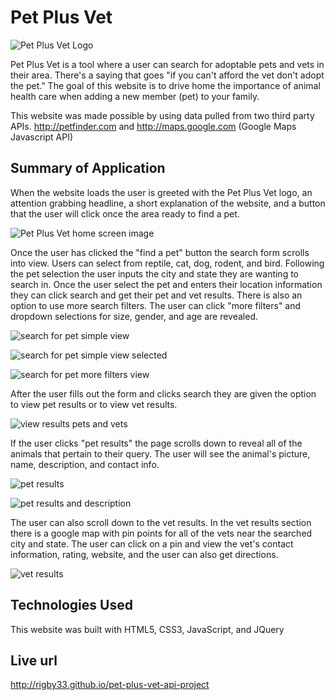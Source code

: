 # Pet Plus Vet
![Pet Plus Vet Logo](https://rigby33.github.io/pet-plus-vet-api-project/images/logo-readme.png)

Pet Plus Vet is a tool where a user can search for adoptable pets and vets in their area. There's a saying that goes "if you can't afford the vet don't adopt the pet." The goal of this website is to drive home the importance of animal health care when adding a new member (pet) to your family.

This website was made possible by using data pulled from two third party APIs. http://petfinder.com and http://maps.google.com (Google Maps Javascript API)

## Summary of Application

When the website loads the user is greeted with the Pet Plus Vet logo, an attention grabbing headline, a short explanation of the website, and a button that the user will click once the area ready to find a pet.

![Pet Plus Vet home screen image](https://rigby33.github.io/pet-plus-vet-api-project/images/image-1.jpg)

Once the user has clicked the "find a pet" button the search form scrolls into view. Users can select from reptile, cat, dog, rodent, and bird. Following the pet selection the user inputs the city and state they are wanting to search in. Once the user select the pet and enters their location information they can click search and get their pet and vet results. There is also an option to use more search filters. The user can click "more filters" and dropdown selections for size, gender, and age are revealed.

![search for pet simple view](https://rigby33.github.io/pet-plus-vet-api-project/images/image-2.jpg)

![search for pet simple view selected](https://rigby33.github.io/pet-plus-vet-api-project/images/image-3.jpg)

![search for pet more filters view](https://rigby33.github.io/pet-plus-vet-api-project/images/image-4.jpg)

After the user fills out the form and clicks search they are given the option to view pet results or to view vet results.

![view results pets and vets](https://rigby33.github.io/pet-plus-vet-api-project/images/image-5.jpg)

If the user clicks "pet results" the page scrolls down to reveal all of the animals that pertain to their query. The user will see the animal's picture, name, description, and contact info.

![pet results](https://rigby33.github.io/pet-plus-vet-api-project/images/image-6.jpg)

![pet results and description](https://rigby33.github.io/pet-plus-vet-api-project/images/image-7.jpg)

The user can also scroll down to the vet results. In the vet results section there is a google map with pin points for all of the vets near the searched city and state. The user can click on a pin and view the vet's contact information, rating, website, and the user can also get directions.

![vet results](https://rigby33.github.io/pet-plus-vet-api-project/images/image-8.jpg)

## Technologies Used
This website was built with HTML5, CSS3, JavaScript, and JQuery

## Live url
http://rigby33.github.io/pet-plus-vet-api-project
